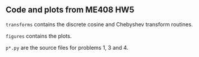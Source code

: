 ## Code and plots from ME408 HW5

`transforms` contains the discrete cosine and Chebyshev transform routines.

`figures` contains the plots.

`p*.py` are the source files for problems 1, 3 and 4.
